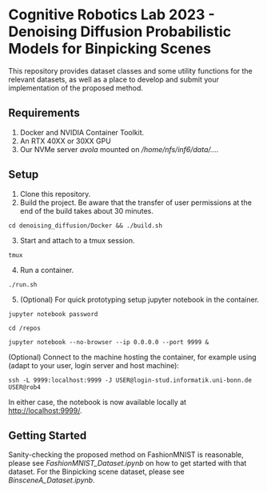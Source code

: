 # Cognitive Robotics Lab 2023 - Denoising Diffusion Probabilistic Models for Binpicking Scenes

This repository provides dataset classes and some utility functions for the relevant datasets, as well as a place to develop and submit your implementation of the proposed method.

## Requirements

1. Docker and NVIDIA Container Toolkit.
2. An RTX 40XX or 30XX GPU
3. Our NVMe server *avola* mounted on */home/nfs/inf6/data/...*.

## Setup

1. Clone this repository.
2. Build the project. Be aware that the transfer of user permissions at the end of the build takes about 30 minutes.
```console
cd denoising_diffusion/Docker && ./build.sh
```
3. Start and attach to a tmux session.
```console
tmux
```
4. Run a container.
```console
./run.sh
```
5. (Optional) For quick prototyping setup jupyter notebook in the container.
```console
jupyter notebook password
```
```console
cd /repos
```
```console
jupyter notebook --no-browser --ip 0.0.0.0 --port 9999 &
```
(Optional) Connect to the machine hosting the container, for example using (adapt to your user, login server and host machine):
```console
ssh -L 9999:localhost:9999 -J USER@login-stud.informatik.uni-bonn.de USER@rob4
```
In either case, the notebook is now available locally at [http://localhost:9999/](http://localhost:9999/).

## Getting Started

Sanity-checking the proposed method on FashionMNIST is reasonable, please see *FashionMNIST_Dataset.ipynb* on how to get started with that dataset. For the Binpicking scene dataset, please see *BinsceneA_Dataset.ipynb*.
